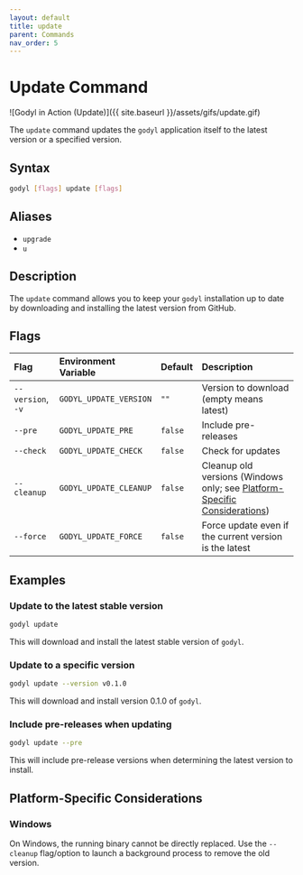 ```yaml
---
layout: default
title: update
parent: Commands
nav_order: 5
---
```


# Update Command

![Godyl in Action (Update)]({{ site.baseurl }}/assets/gifs/update.gif)

The `update` command updates the `godyl` application itself to the latest version or a specified version.

## Syntax

```sh
godyl [flags] update [flags]
```

## Aliases

- `upgrade`
- `u`

## Description

The `update` command allows you to keep your `godyl` installation up to date by downloading and installing the latest version from GitHub.

## Flags

| Flag              | Environment Variable   | Default | Description                                                                                                    |
| :---------------- | :--------------------- | :------ | :------------------------------------------------------------------------------------------------------------- |
| `--version`, `-v` | `GODYL_UPDATE_VERSION` | `""`    | Version to download (empty means latest)                                                                       |
| `--pre`           | `GODYL_UPDATE_PRE`     | `false` | Include pre-releases                                                                                           |
| `--check`         | `GODYL_UPDATE_CHECK`   | `false` | Check for updates                                                                                              |
| `--cleanup`       | `GODYL_UPDATE_CLEANUP` | `false` | Cleanup old versions (Windows only; see [Platform-Specific Considerations](#platform-specific-considerations)) |
| `--force`         | `GODYL_UPDATE_FORCE`   | `false` | Force update even if the current version is the latest                                                         |

## Examples

### Update to the latest stable version

```sh
godyl update
```

This will download and install the latest stable version of `godyl`.

### Update to a specific version

```sh
godyl update --version v0.1.0
```

This will download and install version 0.1.0 of `godyl`.

### Include pre-releases when updating

```sh
godyl update --pre
```

This will include pre-release versions when determining the latest version to install.

## Platform-Specific Considerations

### Windows

On Windows, the running binary cannot be directly replaced. Use the `--cleanup` flag/option to launch a background process to remove the old version.
